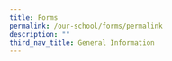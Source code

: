 ```yaml
---
title: Forms
permalink: /our-school/forms/permalink
description: ""
third_nav_title: General Information
---
```

